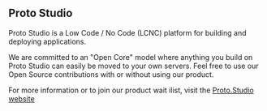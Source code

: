 ## Proto Studio

Proto Studio is a Low Code / No Code (LCNC) platform for building and deploying applications.

We are committed to an "Open Core" model where anything you build on Proto Studio can easily be moved to your own servers. Feel free to use our Open Source contributions with or without using our product.

For more information or to join our product wait ilist, visit the [Proto.Studio website](https://proto.studio/)

<!--

**Here are some ideas to get you started:**

🙋‍♀️ A short introduction - what is your organization all about?
🌈 Contribution guidelines - how can the community get involved?
👩‍💻 Useful resources - where can the community find your docs? Is there anything else the community should know?
🍿 Fun facts - what does your team eat for breakfast?
🧙 Remember, you can do mighty things with the power of [Markdown](https://docs.github.com/github/writing-on-github/getting-started-with-writing-and-formatting-on-github/basic-writing-and-formatting-syntax)
-->
